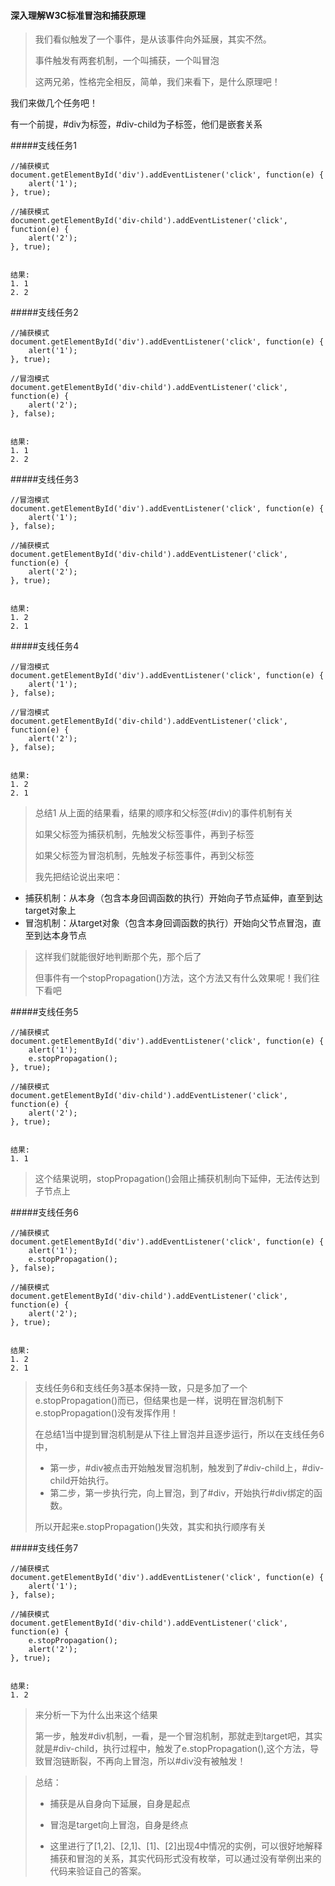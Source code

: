 #### 深入理解W3C标准冒泡和捕获原理

> 我们看似触发了一个事件，是从该事件向外延展，其实不然。
>
> 事件触发有两套机制，一个叫捕获，一个叫冒泡
>
> 这两兄弟，性格完全相反，简单，我们来看下，是什么原理吧！

我们来做几个任务吧！

有一个前提，#div为标签，#div-child为子标签，他们是嵌套关系

#####支线任务1
```
//捕获模式
document.getElementById('div').addEventListener('click', function(e) {
	alert('1');
}, true);

//捕获模式
document.getElementById('div-child').addEventListener('click', function(e) {
	alert('2');
}, true);
	
```

```
结果:
1. 1
2. 2

```

#####支线任务2
```
//捕获模式 
document.getElementById('div').addEventListener('click', function(e) {
	alert('1');
}, true);

//冒泡模式
document.getElementById('div-child').addEventListener('click', function(e) {
	alert('2');
}, false);
	
```

```
结果:
1. 1
2. 2

```


#####支线任务3
```
//冒泡模式
document.getElementById('div').addEventListener('click', function(e) {
	alert('1');
}, false);

//捕获模式
document.getElementById('div-child').addEventListener('click', function(e) {
	alert('2');
}, true);
	
```

```
结果:
1. 2
2. 1

```

#####支线任务4
```
//冒泡模式
document.getElementById('div').addEventListener('click', function(e) {
	alert('1');
}, false);

//冒泡模式
document.getElementById('div-child').addEventListener('click', function(e) {
	alert('2');
}, false);
	
```

```
结果:
1. 2
2. 1

```
> 总结1
> 从上面的结果看，结果的顺序和父标签(#div)的事件机制有关
> 
> 如果父标签为捕获机制，先触发父标签事件，再到子标签
> 
> 如果父标签为冒泡机制，先触发子标签事件，再到父标签
> 
> 我先把结论说出来吧：
> 
* 捕获机制：从本身（包含本身回调函数的执行）开始向子节点延伸，直至到达target对象上
* 冒泡机制：从target对象（包含本身回调函数的执行）开始向父节点冒泡，直至到达本身节点
>
> 这样我们就能很好地判断那个先，那个后了
>
> 但事件有一个stopPropagation()方法，这个方法又有什么效果呢！我们往下看吧

#####支线任务5
```
//捕获模式
document.getElementById('div').addEventListener('click', function(e) {
	alert('1');
	e.stopPropagation();
}, true);

//捕获模式
document.getElementById('div-child').addEventListener('click', function(e) {
	alert('2');
}, true);
	
```

```
结果:
1. 1

```

> 这个结果说明，stopPropagation()会阻止捕获机制向下延伸，无法传达到子节点上

#####支线任务6
```
//捕获模式
document.getElementById('div').addEventListener('click', function(e) {
	alert('1');
	e.stopPropagation();
}, false);

//捕获模式
document.getElementById('div-child').addEventListener('click', function(e) {
	alert('2');
}, true);
	
```

```
结果:
1. 2
2. 1

```
> 支线任务6和支线任务3基本保持一致，只是多加了一个e.stopPropagation()而已，但结果也是一样，说明在冒泡机制下e.stopPropagation()没有发挥作用！
>
> 在总结1当中提到冒泡机制是从下往上冒泡并且逐步运行，所以在支线任务6中，
> 
> * 第一步，#div被点击开始触发冒泡机制，触发到了#div-child上，#div-child开始执行。
> * 第二步，第一步执行完，向上冒泡，到了#div，开始执行#div绑定的函数。
> 
> 所以开起来e.stopPropagation()失效，其实和执行顺序有关


#####支线任务7
```
//捕获模式
document.getElementById('div').addEventListener('click', function(e) {
	alert('1');
}, false);

//捕获模式
document.getElementById('div-child').addEventListener('click', function(e) {
	e.stopPropagation();
	alert('2');
}, true);
	
```

```
结果:
1. 2

```
> 来分析一下为什么出来这个结果
> 
> 第一步，触发#div机制，一看，是一个冒泡机制，那就走到target吧，其实就是#div-child，执行过程中，触发了e.stopPropagation(),这个方法，导致冒泡链断裂，不再向上冒泡，所以#div没有被触发！


> 总结：
> 
> * 捕获是从自身向下延展，自身是起点
> 
> * 冒泡是target向上冒泡，自身是终点
> 
> * 这里进行了[1,2]、[2,1]、[1]、[2]出现4中情况的实例，可以很好地解释捕获和冒泡的关系，其实代码形式没有枚举，可以通过没有举例出来的代码来验证自己的答案。




























